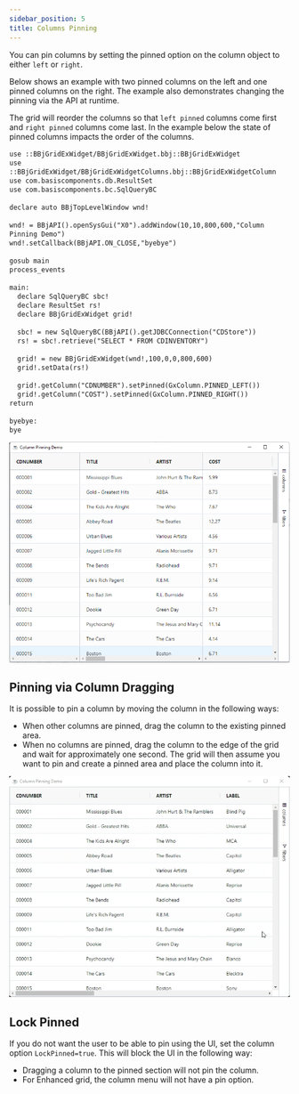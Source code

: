 ```yaml
---
sidebar_position: 5
title: Columns Pinning
---
```


You can pin columns by setting the pinned option on the column object to either `left` or `right`.

Below shows an example with two pinned columns on the left and one pinned columns on the right. The example also demonstrates changing the pinning via the API at runtime.

The grid will reorder the columns so that `left pinned` columns come first and `right pinned` columns come last. In the example below the state of pinned columns impacts the order of the columns.

```BBj showLineNumbers
use ::BBjGridExWidget/BBjGridExWidget.bbj::BBjGridExWidget
use ::BBjGridExWidget/BBjGridExWidgetColumns.bbj::BBjGridExWidgetColumn
use com.basiscomponents.db.ResultSet
use com.basiscomponents.bc.SqlQueryBC

declare auto BBjTopLevelWindow wnd!

wnd! = BBjAPI().openSysGui("X0").addWindow(10,10,800,600,"Column Pinning Demo")
wnd!.setCallback(BBjAPI.ON_CLOSE,"byebye")

gosub main
process_events

main:
  declare SqlQueryBC sbc!
  declare ResultSet rs!
  declare BBjGridExWidget grid!

  sbc! = new SqlQueryBC(BBjAPI().getJDBCConnection("CDStore"))
  rs! = sbc!.retrieve("SELECT * FROM CDINVENTORY")
  
  grid! = new BBjGridExWidget(wnd!,100,0,0,800,600)
  grid!.setData(rs!)
  
  grid!.getColumn("CDNUMBER").setPinned(GxColumn.PINNED_LEFT())
  grid!.getColumn("COST").setPinned(GxColumn.PINNED_RIGHT())
return

byebye:
bye
```

![BBjGridExWidget - Column Pinning](./assets/column-pinning.png)

## Pinning via Column Dragging

It is possible to pin a column by moving the column in the following ways:

* When other columns are pinned, drag the column to the existing pinned area.
* When no columns are pinned, drag the column to the edge of the grid and wait for approximately one second. The grid will then assume you want to pin and create a pinned area and place the column into it.

![BBjGridExWidget - Pinning via Column Dragging](./assets/column-pinning-by-drag.gif)

## Lock Pinned

If you do not want the user to be able to pin using the UI, set the column option `LockPinned=true`. This will block the UI in the following way:

* Dragging a column to the pinned section will not pin the column.
* For Enhanced grid, the column menu will not have a pin option.